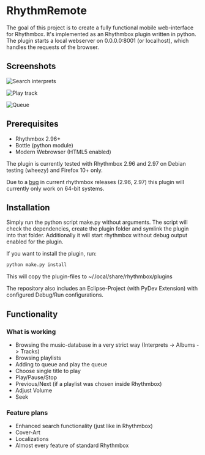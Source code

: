 # RhythmRemote

The goal of this project is to create a fully functional mobile web-interface for Rhythmbox.
It's implemented as an Rhythmbox plugin written in python. The plugin starts a local webserver on 0.0.0.0:8001 (or localhost), which handles the requests of the browser.

## Screenshots
![Search interprets](https://raw.github.com/erti/rhythmbox-rhythmremote/master/screenshots/interprets.png "Search interprets")

![Play track](https://raw.github.com/erti/rhythmbox-rhythmremote/master/screenshots/play.png "Play tracks")

![Queue](https://raw.github.com/erti/rhythmbox-rhythmremote/master/screenshots/queue.png "Queue")

## Prerequisites

* Rhythmbox 2.96+
* Bottle (python module)
* Modern Webrowser (HTML5 enabled)

The plugin is currently tested with Rhythmbox 2.96 and 2.97 on Debian testing (wheezy) and Firefox 10+ only.

Due to a [bug](https://bugzilla.gnome.org/show_bug.cgi?id=682294) in current rhythmbox releases (2.96, 2.97) this plugin will currently only work on 64-bit systems.

## Installation

Simply run the python script make.py without arguments. The script will check the dependencies, create the plugin folder
and symlink the plugin into that folder. Additionally it will start rhythmbox without debug output enabled for the plugin.

If you want to install the plugin, run:

```bash
python make.py install
```

This will copy the plugin-files to ~/.local/share/rhythmbox/plugins

The repository also includes an Eclipse-Project (with PyDev Extension) with configured Debug/Run configurations. 

## Functionality

### What is working

* Browsing the music-database in a very strict way (Interprets -> Albums -> Tracks)
* Browsing playlists
* Adding to queue and play the queue
* Choose single title to play
* Play/Pause/Stop
* Previous/Next (if a playlist was chosen inside Rhythmbox)
* Adjust Volume
* Seek

### Feature plans

* Enhanced search functionality (just like in Rhythmbox)
* Cover-Art
* Localizations
* Almost every feature of standard Rhythmbox
